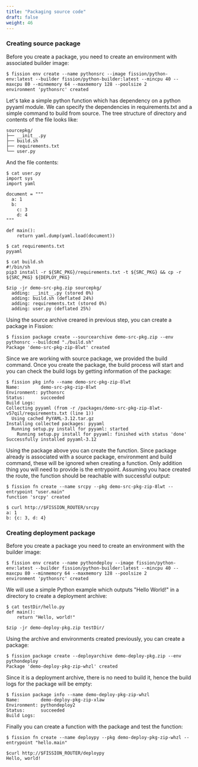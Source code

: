 ```yaml
---
title: "Packaging source code"
draft: false
weight: 46
---
```


### Creating source package

Before you create a package, you need to create an environment with associated builder image:

```
$ fission env create --name pythonsrc --image fission/python-env:latest --builder fission/python-builder:latest --mincpu 40 --maxcpu 80 --minmemory 64 --maxmemory 128 --poolsize 2
environment 'pythonsrc' created
```

Let's take a simple python function which has dependency on a python pyyaml module. We can specify the dependencies in requirements.txt and a simple command to build from source. The tree structure of directory and contents of the file looks like:

```
sourcepkg/
├── __init__.py
├── build.sh
├── requirements.txt
└── user.py
```
And the file contents:
```
$ cat user.py 
import sys
import yaml

document = """
  a: 1
  b:
    c: 3
    d: 4
"""

def main():
    return yaml.dump(yaml.load(document))

$ cat requirements.txt 
pyyaml

$ cat build.sh 
#!/bin/sh
pip3 install -r ${SRC_PKG}/requirements.txt -t ${SRC_PKG} && cp -r ${SRC_PKG} ${DEPLOY_PKG}

$zip -jr demo-src-pkg.zip sourcepkg/
  adding: __init__.py (stored 0%)
  adding: build.sh (deflated 24%)
  adding: requirements.txt (stored 0%)
  adding: user.py (deflated 25%)
```
Using the source archive creared in previous step, you can create a package in Fission:

```
$ fission package create --sourcearchive demo-src-pkg.zip --env pythonsrc --buildcmd "./build.sh"
Package 'demo-src-pkg-zip-8lwt' created
```

Since we are working with source package, we provided the build command. Once you create the package, the build process will start and you can check the build logs by getting information of the package:

```
$ fission pkg info --name demo-src-pkg-zip-8lwt
Name:        demo-src-pkg-zip-8lwt
Environment: pythonsrc
Status:      succeeded
Build Logs:
Collecting pyyaml (from -r /packages/demo-src-pkg-zip-8lwt-v57qil/requirements.txt (line 1))
  Using cached PyYAML-3.12.tar.gz
Installing collected packages: pyyaml
  Running setup.py install for pyyaml: started
    Running setup.py install for pyyaml: finished with status 'done'
Successfully installed pyyaml-3.12
```

Using the package above you can create the function. Since package already is associated with a source package, environment and build command, these will be ignored when creating a function. Only addition thing you will need to provide is the entrypoint. Assuming you hace created the route, the function should be reachable with successful output:

```
$ fission fn create --name srcpy --pkg demo-src-pkg-zip-8lwt --entrypoint "user.main"
function 'srcpy' created

$ curl http://$FISSION_ROUTER/srcpy
a: 1
b: {c: 3, d: 4}
```

### Creating deployment package

Before you create a package you need to create an environment with the builder image:
```
$ fission env create --name pythondeploy --image fission/python-env:latest --builder fission/python-builder:latest --mincpu 40 --maxcpu 80 --minmemory 64 --maxmemory 128 --poolsize 2
environment 'pythonsrc' created
```

We will use a simple Python example which outputs "Hello World!" in a directory to create a deployment archive:

```
$ cat testDir/hello.py
def main():
    return "Hello, world!"

$zip -jr demo-deploy-pkg.zip testDir/

```
Using the archive and environments created previously, you can create a package:

```
$ fission package create --deployarchive demo-deploy-pkg.zip --env pythondeploy
Package 'demo-deploy-pkg-zip-whzl' created
```

Since it is a deployment archive, there is no need to build it, hence the build logs for the package will be empty:

```
$ fission package info --name demo-deploy-pkg-zip-whzl
Name:        demo-deploy-pkg-zip-xlaw
Environment: pythondeploy2
Status:      succeeded
Build Logs:
```

Finally you can create a function with the package and test the function:

```
$ fission fn create --name deploypy --pkg demo-deploy-pkg-zip-whzl --entrypoint "hello.main"

$curl http://$FISSION_ROUTER/deploypy
Hello, world!
```
